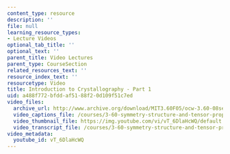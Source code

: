 ```yaml
---
content_type: resource
description: ''
file: null
learning_resource_types:
- Lecture Videos
optional_tab_title: ''
optional_text: ''
parent_title: Video Lectures
parent_type: CourseSection
related_resources_text: ''
resource_index_text: ''
resourcetype: Video
title: Introduction to Crystallography - Part 1
uid: a488f772-bfdd-af51-88f2-0d109f51c7ed
video_files:
  archive_url: http://www.archive.org/download/MIT3.60F05/ocw-3.60-08sep2005-part1-220k.mp4
  video_captions_file: /courses/3-60-symmetry-structure-and-tensor-properties-of-materials-fall-2005/a23b2602cbe75b5488a4ccffb4d2c27b_vT_6DlaHcWQ.vtt
  video_thumbnail_file: https://img.youtube.com/vi/vT_6DlaHcWQ/default.jpg
  video_transcript_file: /courses/3-60-symmetry-structure-and-tensor-properties-of-materials-fall-2005/caab44ab001ba8962597992ebcb0a14e_vT_6DlaHcWQ.pdf
video_metadata:
  youtube_id: vT_6DlaHcWQ
---
```

